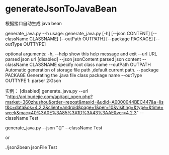 generateJsonToJavaBean
======================

根据接口自动生成 java bean

generate_java.py --h
usage: generate_java.py [-h]
                        [--json CONTENT]
                        [--className CLASSNAME]
                        [--outPath OUTPATH]
                        [--package PACKAGE]
                        [--outType OUTTYPE]

optional arguments:
  -h, --help            show this help message and exit
  --url URL             parsed json url [disabled]
  --json jsonContent    parsed json content
  --className CLASSNAME
                        specify root class name
  --outPath OUTPATH     Automatic generation of storage file path ,default
                        current path.
  --package PACKAGE     Generating the .java file class package name
  --outType OUTTYPE     1: parser 2:Gson
  
实例：
[disabled] generate_java.py --url "http://api.budejie.com/api/api_open.php?market=360zhushou&order=repost&maxid=&udid=A0000044BEC447&a=list&c=data&os=4.2.2&client=android&page=1&per=10&visiting=&type=&time=week&mac=40%3A0E%3A85%3A1D%3A43%3AAE&ver=4.2.3" --className Test

generate_java.py --json "{}" --className Test

or

./json2bean jsonFile Test